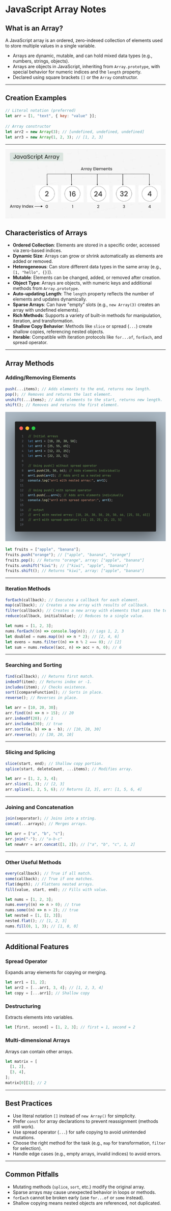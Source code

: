 # JavaScript Array Notes

## What is an Array?

A JavaScript array is an ordered, zero-indexed collection of elements used to store multiple values in a single variable.

- Arrays are dynamic, mutable, and can hold mixed data types (e.g., numbers, strings, objects).
- Arrays are objects in JavaScript, inheriting from `Array.prototype`, with special behavior for numeric indices and the `length` property.
- Declared using square brackets `[]` or the `Array` constructor.

---

## Creation Examples

```javascript
// Literal notation (preferred)
let arr = [1, "text", { key: "value" }];

// Array constructor
let arr2 = new Array(3); // [undefined, undefined, undefined]
let arr3 = new Array(1, 2, 3); // [1, 2, 3]
```

---

![alt text](image.png)

## Characteristics of Arrays

- **Ordered Collection**: Elements are stored in a specific order, accessed via zero-based indices.
- **Dynamic Size**: Arrays can grow or shrink automatically as elements are added or removed.
- **Heterogeneous**: Can store different data types in the same array (e.g., `[1, "hello", {}]`).
- **Mutable**: Elements can be changed, added, or removed after creation.
- **Object Type**: Arrays are objects, with numeric keys and additional methods from `Array.prototype`.
- **Auto-updating Length**: The `length` property reflects the number of elements and updates dynamically.
- **Sparse Arrays**: Can have "empty" slots (e.g., `new Array(3)` creates an array with undefined elements).
- **Rich Methods**: Supports a variety of built-in methods for manipulation, iteration, and transformation.
- **Shallow Copy Behavior**: Methods like `slice` or spread (`...`) create shallow copies, referencing nested objects.
- **Iterable**: Compatible with iteration protocols like `for...of`, `forEach`, and spread operator.

---

## Array Methods

### Adding/Removing Elements

```javascript
push(...items); // Adds elements to the end, returns new length.
pop(); // Removes and returns the last element.
unshift(...items); // Adds elements to the start, returns new length.
shift(); // Removes and returns the first element.
```

![alt text](pushwithspread.png)

```javascript
let fruits = ["apple", "banana"];
fruits.push("orange"); // ["apple", "banana", "orange"]
fruits.pop(); // Returns "orange", array: ["apple", "banana"]
fruits.unshift("kiwi"); // ["kiwi", "apple", "banana"]
fruits.shift(); // Returns "kiwi", array: ["apple", "banana"]
```

---

### Iteration Methods

```javascript
forEach(callback); // Executes a callback for each element.
map(callback); // Creates a new array with results of callback.
filter(callback); // Creates a new array with elements that pass the test.
reduce(callback, initialValue); // Reduces to a single value.
```

```javascript
let nums = [1, 2, 3];
nums.forEach((n) => console.log(n)); // Logs 1, 2, 3
let doubled = nums.map((n) => n * 2); // [2, 4, 6]
let evens = nums.filter((n) => n % 2 === 0); // [2]
let sum = nums.reduce((acc, n) => acc + n, 0); // 6
```

---

### Searching and Sorting

```javascript
find(callback); // Returns first match.
indexOf(item); // Returns index or -1.
includes(item); // Checks existence.
sort([compareFunction]); // Sorts in place.
reverse(); // Reverses in place.
```

```javascript
let arr = [10, 20, 30];
arr.find((n) => n > 15); // 20
arr.indexOf(20); // 1
arr.includes(30); // true
arr.sort((a, b) => a - b); // [10, 20, 30]
arr.reverse(); // [30, 20, 10]
```

---

### Slicing and Splicing

```javascript
slice(start, end); // Shallow copy portion.
splice(start, deleteCount, ...items); // Modifies array.
```

```javascript
let arr = [1, 2, 3, 4];
arr.slice(1, 3); // [2, 3]
arr.splice(1, 2, 5, 6); // Returns [2, 3], arr: [1, 5, 6, 4]
```

---

### Joining and Concatenation

```javascript
join(separator); // Joins into a string.
concat(...arrays); // Merges arrays.
```

```javascript
let arr = ["a", "b", "c"];
arr.join("-"); // "a-b-c"
let newArr = arr.concat([1, 2]); // ["a", "b", "c", 1, 2]
```

---

### Other Useful Methods

```javascript
every(callback); // True if all match.
some(callback); // True if one matches.
flat(depth); // Flattens nested arrays.
fill(value, start, end); // Fills with value.
```

```javascript
let nums = [1, 2, 3];
nums.every((n) => n > 0); // true
nums.some((n) => n > 2); // true
let nested = [1, [2, 3]];
nested.flat(); // [1, 2, 3]
nums.fill(0, 1, 3); // [1, 0, 0]
```

---

## Additional Features

### Spread Operator

Expands array elements for copying or merging.

```javascript
let arr1 = [1, 2];
let arr2 = [...arr1, 3, 4]; // [1, 2, 3, 4]
let copy = [...arr1]; // Shallow copy
```

### Destructuring

Extracts elements into variables.

```javascript
let [first, second] = [1, 2, 3]; // first = 1, second = 2
```

### Multi-dimensional Arrays

Arrays can contain other arrays.

```javascript
let matrix = [
  [1, 2],
  [3, 4],
];
matrix[0][1]; // 2
```

---

## Best Practices

- Use literal notation `[]` instead of `new Array()` for simplicity.
- Prefer `const` for array declarations to prevent reassignment (methods still work).
- Use spread operator (`...`) for safe copying to avoid unintended mutations.
- Choose the right method for the task (e.g., `map` for transformation, `filter` for selection).
- Handle edge cases (e.g., empty arrays, invalid indices) to avoid errors.

---

## Common Pitfalls

- Mutating methods (`splice`, `sort`, etc.) modify the original array.
- Sparse arrays may cause unexpected behavior in loops or methods.
- `forEach` cannot be broken early (use `for...of` or `some` instead).
- Shallow copying means nested objects are referenced, not duplicated.
